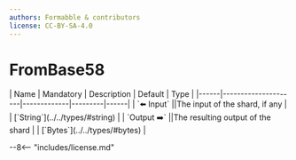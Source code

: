 ```yaml
---
authors: Formabble & contributors
license: CC-BY-SA-4.0
---
```



# FromBase58

<div class="sh-parameters" markdown="1">
| Name | Mandatory | Description | Default | Type |
|------|---------------------|-------------|---------|------|
| `⬅️ Input` ||The input of the shard, if any | | [`String`](../../types/#string) |
| `Output ➡️` ||The resulting output of the shard | | [`Bytes`](../../types/#bytes) |

</div>



--8<-- "includes/license.md"


